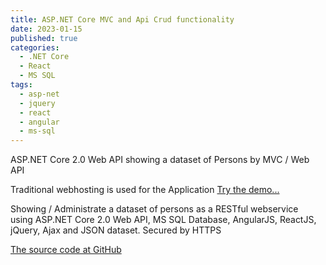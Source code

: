 ```yaml
---
title: ASP.NET Core MVC and Api Crud functionality
date: 2023-01-15
published: true
categories:
  - .NET Core
  - React
  - MS SQL
tags:
  - asp-net
  - jquery
  - react
  - angular
  - ms-sql
---
```


ASP.NET Core 2.0 Web API showing a dataset of Persons by MVC / Web API

Traditional webhosting is used for the Application 
<a href="https://persons.api.core.persteenolsen.com" target="_blank" title="Show persons as a webservice">Try the demo...</a>

<p>Showing / Administrate a dataset of persons as a RESTful webservice using ASP.NET Core 2.0 Web API, MS SQL Database, AngularJS, ReactJS, jQuery, Ajax and JSON dataset. Secured by HTTPS</p>


<a href="https://github.com/persteenolsen/core-two-zero-js" target="_blank">The source code at GitHub</a>
